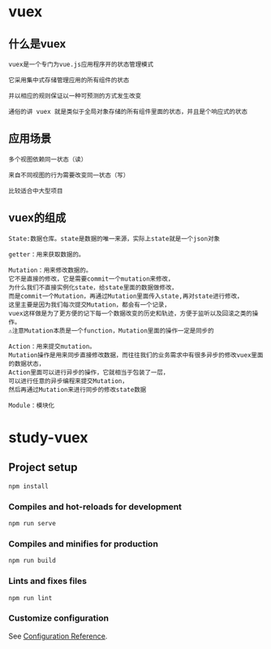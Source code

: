 # vuex

## 什么是vuex

    vuex是一个专门为vue.js应用程序开的状态管理模式

    它采用集中式存储管理应用的所有组件的状态

    并以相应的规则保证以一种可预测的方式发生改变

    通俗的讲 vuex 就是类似于全局对象存储的所有组件里面的状态，并且是个响应式的状态

## 应用场景

    多个视图依赖同一状态（读）

    来自不同视图的行为需要改变同一状态（写）

    比较适合中大型项目

## vuex的组成

    State:数据仓库。state是数据的唯一来源，实际上state就是一个json对象

    getter：用来获取数据的。

    Mutation：用来修改数据的。
    它不是直接的修改，它是需要commit一个mutation来修改，
    为什么我们不直接实例化state，给state里面的数据做修改，
    而是commit一个Mutation，再通过Mutation里面传入state,再对state进行修改，
    这里主要是因为我们每次提交Mutation，都会有一个记录，
    vuex这样做是为了更方便的记下每一个数据改变的历史和轨迹，方便于监听以及回滚之类的操作。
    ⚠️注意Mutation本质是一个function，Mutation里面的操作一定是同步的

    Action：用来提交mutation。
    Mutation操作是用来同步直接修改数据，而往往我们的业务需求中有很多异步的修改vuex里面的数据状态，
    Action里面可以进行异步的操作，它就相当于包装了一层，
    可以进行任意的异步编程来提交Mutation，
    然后再通过Mutation来进行同步的修改state数据

    Module：模块化



# study-vuex

## Project setup
```
npm install
```

### Compiles and hot-reloads for development
```
npm run serve
```

### Compiles and minifies for production
```
npm run build
```

### Lints and fixes files
```
npm run lint
```

### Customize configuration
See [Configuration Reference](https://cli.vuejs.org/config/).
